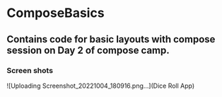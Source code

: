 # ComposeBasics
## Contains code for basic layouts with compose session on Day 2 of compose camp.

### Screen shots

![Uploading Screenshot_20221004_180916.png…](Dice Roll App)
